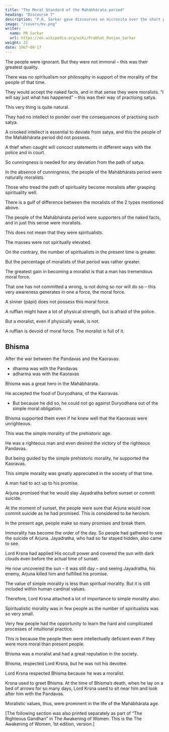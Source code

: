 ```yaml
---
title: "The Moral Standard of the Mahábhárata period"
heading: "Discourse 7"
description: "P.R. Sarkar gave discourses on microvita over the short period of two and a half years from December 1986 to June 1989 at the very end of His life."
image: "/covers/mv.png"
writer:
  name: PR Sarkar
  url: https://en.wikipedia.org/wiki/Prabhat_Ranjan_Sarkar
weight: 22
date: 1967-09-17
---
```



<!-- What was the state of morality in the ? You must remember that 
though their intellectual standard was not high at all, even in that period they  -->

The people were ignorant. But they were not immoral – this was their greatest quality.

There was no spiritualism nor philosophy in support of the morality of the people of that time.

They would accept the naked facts, and in that sense they were moralists. “I will say just what has happened” – this was their way of practising satya.

This very thing is quite natural. 

They had no intellect to ponder over the consequences of practising such satya.

A crooked intellect is essential to deviate from satya, and this the people of the Mahábhárata period did not possess.

A thief when caught will concoct statements in different ways with the police and in court. 

So cunningness is needed for any deviation from the path of satya.

In the absence of cunningness, the people of the Mahábhárata period were naturally moralists.

Those who tread the path of spirituality become moralists after grasping spirituality well. 

There is a gulf of difference between the moralists of the 2 types mentioned above.

The people of the Mahábhárata period were supporters of the naked facts, and in just this sense were moralists. 

This does not mean that they were spiritualists.

The masses were not spiritually elevated.

On the contrary, the number of spiritualists in the present time is greater.

But the percentage of moralists of that period was rather greater.

The greatest gain in becoming a moralist is that a man has tremendous moral force.

That one has not committed a wrong, is not doing so nor will do so – this very awareness generates in one a force, the moral force. 

A sinner (pápii) does not possess this moral force.

A ruffian might have a lot of physical strength, but is afraid of the police.

But a moralist, even if physically weak, is not.

A ruffian is devoid of moral force. The moralist is full of it.


## Bhisma

After the war between the Pandavas and the Kaoravas:
- dharma was with the Pandavas
- adharma was with the Kaoravas

Bhisma was a great hero in the Mahábhárata. 

He accepted the food of Duryodhana, of the Kaoravas.
- But because he did so, he could not go against Duryodhana out of the simple moral obligation.

 <!-- of Bhisma he  heas he felt a sense of obligation to him for having -->

Bhisma supported them even if he knew well that the Kaoravas were unrighteous.

This was the simple morality of the prehistoric age.

He was a righteous man and even desired the victory of the righteous Pandavas.

But being guided by the simple prehistoric morality, he supported the Kaoravas.


This simple morality was greatly appreciated in the society of that time. 

A man had to act up to his promise.

Arjuna promised that he would slay Jayadratha before sunset or commit suicide.

At the moment of sunset, the people were sure that Arjuna would now commit suicide as he had promised. This is considered to be heroism.

In the present age, people make so many promises and break them. 

<!--  in a day and break them during the day, and 

You know, before people cast their votes, so many promises are made by the candidates, but after the election is over, the elected one does not even recognize his or her electorate.  -->

Immorality has become the order of the day. So people had gathered to see the suicide of Arjuna. Jayadratha, who had so far stayed hidden, also came to see.

Lord Krsna had applied His occult power and covered the sun with dark clouds even before the actual time of sunset.

He now uncovered the sun – it was still day – and seeing Jayadratha, his enemy, Arjuna killed him and fulfilled his promise.

<!-- So many examples of simple morality can be cited in the age of the Mahábhárata. It was taken to be so natural by the people. There was no question of anything written at the time of taking loans, etc. 

Moreover, literate people were few and far between. 

The sun and the moon were working as witnesses and people were free in their transactions. -->

The value of simple morality is less than spiritual morality. But it is still included within human cardinal values. 

Therefore, Lord Krsna attached a lot of importance to simple morality also.

Spiritualistic morality was in few people as the number of spiritualists was so very small.

Very few people had the opportunity to learn the hard and complicated processes of intuitional practice.

This is because the people then were intellectually deficient even if they were more moral than present people. 

Bhisma was a moralist and had a great reputation in the society. 

Bhisma, respected Lord Krsna, but he was not his devotee.

Lord Krsna respected Bhisma because he was a moralist. 

Krsna used to greet Bhisma. At the time of Bhisma’s death, when he lay on a bed of arrows for so many days, Lord Krsna used to sit near him and look after him with the Pandavas.

Moralistic values, thus, were prominent in the life of the Mahábhárata age.

[The following section was also printed separately as part of “The Righteous Gandhari” in The Awakening of Women. This is the The Awakening of Women, 1st edition, version.]


